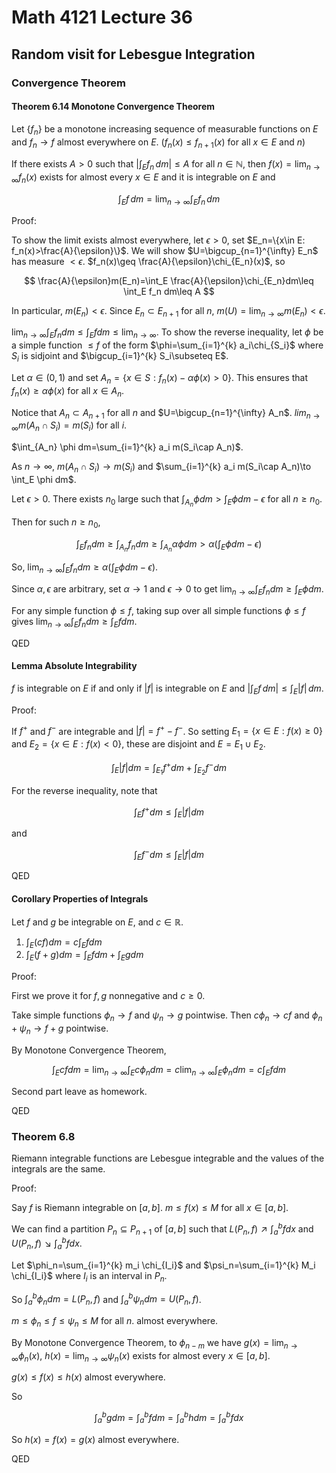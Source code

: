 # Math 4121 Lecture 36

## Random visit for Lebesgue Integration

### Convergence Theorem

#### Theorem 6.14 Monotone Convergence Theorem

Let $\{f_n\}$ be a monotone increasing sequence of measurable functions on $E$ and $f_n\to f$ almost everywhere on $E$. ($f_n(x)\leq f_{n+1}(x)$ for all $x\in E$ and $n$)

If there exists $A>0$ such that $\left|\int_E f_n \, dm\right|\leq A$ for all $n\in \mathbb{N}$, then $f(x)=\lim_{n\to\infty} f_n(x)$ exists for almost every $x\in E$ and it is integrable on $E$ and

$$
\int_E f \, dm = \lim_{n\to\infty} \int_E f_n \, dm
$$

Proof:

To show the limit exists almost everywhere, let $\epsilon>0$, set $E_n=\{x\in E: f_n(x)>\frac{A}{\epsilon}\}$. We will show $U=\bigcup_{n=1}^{\infty} E_n$ has measure $<\epsilon$. $f_n(x)\geq \frac{A}{\epsilon}\chi_{E_n}(x)$, so

$$
\frac{A}{\epsilon}m(E_n)=\int_E \frac{A}{\epsilon}\chi_{E_n}dm\leq \int_E f_n dm\leq A
$$

In particular, $m(E_n)<\epsilon$. Since $E_n\subset E_{n+1}$ for all $n$, $m(U)=\lim_{n\to\infty} m(E_n)<\epsilon$.

$\lim_{n\to\infty} \int_E f_n dm\leq \int_E f dm\leq \lim_{n\to\infty}$. To show the reverse inequality, let $\phi$ be a simple function $\leq f$ of the form $\phi=\sum_{i=1}^{k} a_i\chi_{S_i}$ where $S_i$ is sidjoint and $\bigcup_{i=1}^{k} S_i\subseteq E$.

Let $\alpha\in (0,1)$ and set $A_n=\{x\in S:f_n(x)-\alpha\phi(x)>0\}$. This ensures that $f_n(x)\geq \alpha\phi(x)$ for all $x\in A_n$.

Notice that $A_n\subset A_{n+1}$ for all $n$ and $U=\bigcup_{n=1}^{\infty} A_n$. $lim_{n\to\infty} m(A_n\cap S_i)=m(S_i)$ for all $i$.

$\int_{A_n} \phi dm=\sum_{i=1}^{k} a_i m(S_i\cap A_n)$.

As $n\to\infty$, $m(A_n\cap S_i)\to m(S_i)$ and $\sum_{i=1}^{k} a_i m(S_i\cap A_n)\to \int_E \phi dm$.

Let $\epsilon>0$. There exists $n_0$ large such that $\int_{A_n} \phi dm>\int_E \phi dm-\epsilon$ for all $n\geq n_0$.

Then for such $n\geq n_0$,

$$
\int_E f_n dm\geq \int_{A_n} f_n dm\geq \int_{A_n} \alpha \phi dm>\alpha(\int_E \phi dm-\epsilon)
$$

So, $\lim_{n\to\infty} \int_E f_n dm\geq \alpha(\int_E \phi dm-\epsilon)$.

Since $\alpha,\epsilon$ are arbitrary, set $\alpha\to 1$ and $\epsilon\to 0$ to get $\lim_{n\to\infty} \int_E f_n dm\geq \int_E \phi dm$.

For any simple function $\phi\leq f$, taking sup over all simple functions $\phi\leq f$ gives $\lim_{n\to\infty} \int_E f_n dm\geq \int_E f dm$.

QED

#### Lemma Absolute Integrability

$f$ is integrable on $E$ if and only if $|f|$ is integrable on $E$ and $\left|\int_E f \, dm\right|\leq \int_E |f| \, dm$.

Proof:

If $f^+$ and $f^-$ are integrable and $|f|=f^+-f^-$. So setting $E_1=\{x\in E: f(x)\geq 0\}$ and $E_2=\{x\in E: f(x)<0\}$, these are disjoint and $E=E_1\cup E_2$.

$$
\int_E |f| dm=\int_{E_1} f^+ dm+\int_{E_2} f^- dm
$$

For the reverse inequality, note that

$$
\int_E f^+ dm\leq \int_E |f| dm
$$

and

$$
\int_E f^- dm\leq \int_E |f| dm
$$

QED

#### Corollary Properties of Integrals

Let $f$ and $g$ be integrable on $E$, and $c\in \mathbb{R}$.

1. $\int_E (cf) dm=c\int_E f dm$
2. $\int_E (f+g) dm=\int_E f dm+\int_E g dm$

Proof:

First we prove it for $f,g$ nonnegative and $c\geq 0$.

Take simple functions $\phi_n\to f$ and $\psi_n\to g$ pointwise. Then $c\phi_n\to cf$ and $\phi_n+\psi_n\to f+g$ pointwise.

By Monotone Convergence Theorem,

$$
\int_E cf dm=\lim_{n\to\infty} \int_E c\phi_n dm=c\lim_{n\to\infty} \int_E \phi_n dm=c\int_E f dm
$$

Second part leave as homework.

QED

### Theorem 6.8

Riemann integrable functions are Lebesgue integrable and the values of the integrals are the same.

Proof:

Say $f$ is Riemann integrable on $[a,b]$. $m\leq f(x)\leq M$ for all $x\in [a,b]$.

We can find a partition $P_n\subseteq P_{n+1}$ of $[a,b]$ such that $L(P_n,f)\nearrow \int_a^b f dx$ and $U(P_n,f)\searrow \int_a^b f dx$.

Let $\phi_n=\sum_{i=1}^{k} m_i \chi_{I_i}$ and $\psi_n=\sum_{i=1}^{k} M_i \chi_{I_i}$ where $I_i$ is an interval in $P_n$.

So $\int_a^b \phi_n dm=L(P_n,f)$ and $\int_a^b \psi_n dm=U(P_n,f)$.

$m\leq \phi_n\leq f\leq \psi_n\leq M$ for all $n$. almost everywhere.

By Monotone Convergence Theorem, to $\phi_{n-m}$ we have $g(x)=\lim_{n\to\infty} \phi_n(x)$, $h(x)=\lim_{n\to\infty} \psi_n(x)$ exists for almost every $x\in [a,b]$.

$g(x)\leq f(x)\leq h(x)$ almost everywhere.

So

$$
\int_a^b g dm= \int_a^b f dm= \int_a^b h dm =\int_a^b f dx
$$

So $h(x)=f(x)=g(x)$ almost everywhere.

QED



